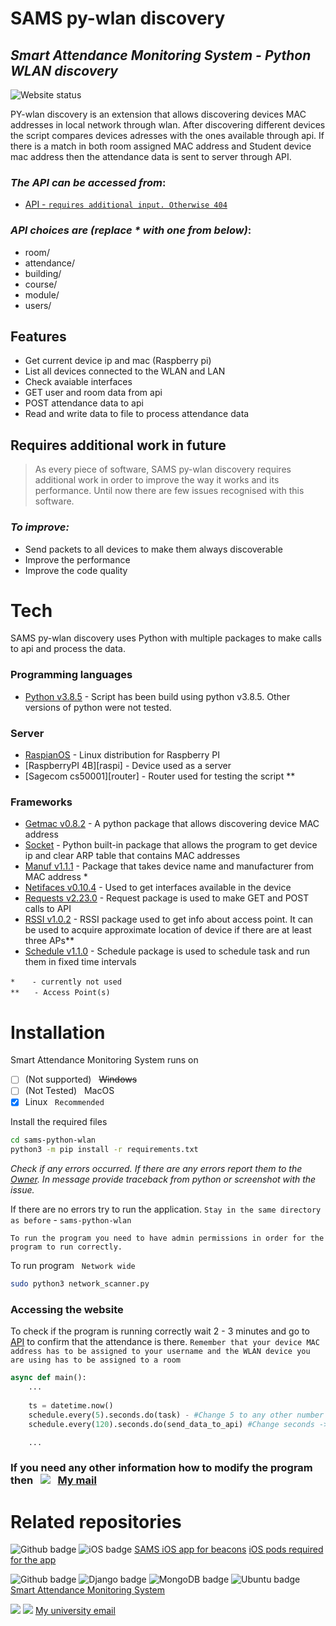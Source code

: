 # SAMS py-wlan discovery 
## _Smart Attendance Monitoring System - Python WLAN discovery_

![Website status](https://img.shields.io/website-up-down-green-red/http/wegorz.uk)

PY-wlan discovery is an extension that allows discovering devices MAC addresses in local network through wlan. After discovering different devices the script compares devices adresses with the ones available through api. If there is a match in both room assigned MAC address and Student device mac address then the attendance data is sent to server through API.


### _The API can be accessed from_:
- [API - ```requires additional input. Otherwise 404```][api/*] 

### _API choices are (replace * with one from below)_:
- room/<optional int>
- attendance/<optional int>
- building/<optional int>
- course/<optional int>
- module/<optional int>
- users/<optional int>



## Features

- Get current device ip and mac (Raspberry pi)
- List all devices connected to the WLAN and LAN
- Check avaiable interfaces 
- GET user and room data from api
- POST attendance data to api
- Read and write data to file to process attendance data


## Requires additional work in future


> As every piece of software, SAMS py-wlan discovery requires additional work 
> in order to improve the way it works and its performance.
> Until now there are few issues recognised with this software.

### _To improve:_
- Send packets to all devices to make them always discoverable
- Improve the performance
- Improve the code quality


# Tech

SAMS py-wlan discovery uses Python with multiple packages to make calls to api and process the data.

### Programming languages

- [Python v3.8.5][python] - Script has been build using python v3.8.5. Other versions of python were not tested.

### Server

- [RaspianOS][raspios] - Linux distribution for Raspberry PI
- [RaspberryPI 4B][raspi] - Device used as a server
- [Sagecom cs50001][router] - Router used for testing the script **

### Frameworks

- [Getmac v0.8.2][getmac] - A python package that allows discovering device MAC address
- [Socket][socket] - Python built-in package that allows the program to get device ip and clear ARP table that contains MAC addresses
- [Manuf v1.1.1][manuf] - Package that takes device name and manufacturer from MAC address *
- [Netifaces v0.10.4][netifaces] - Used to get interfaces available in the device
- [Requests v2.23.0][requests] - Request package is used to make GET and POST calls to API
- [RSSI v1.0.2][rssi] - RSSI package used to get info about access point. It can be used to acquire approximate location of device if there are at least three APs**
- [Schedule v1.1.0][schedule] - Schedule package is used to schedule task and run them in fixed time intervals


```*```  &nbsp;&nbsp;&nbsp;&nbsp;&nbsp; ```- currently not used```\
```**``` &nbsp;&nbsp;&nbsp;&nbsp; ```- Access Point(s)```

# Installation

Smart Attendance Monitoring System runs on 
- [ ] \(Not supported) &nbsp; ~~Windows~~ 
- [ ] \(Not Tested) &nbsp; MacOS
- [x] Linux &nbsp; ```Recommended```

Install the required files

```sh
cd sams-python-wlan
python3 -m pip install -r requirements.txt
```
_Check if any errors occurred. If there are any errors report them to the [Owner][my_email]. In message provide traceback from python or screenshot with the issue._

If there are no errors try to run the application. ```Stay in the same directory as before``` - ```sams-python-wlan```

```To run the program you need to have admin permissions in order for the program to run correctly.```

To run program &nbsp; ```Network wide```
```sh
sudo python3 network_scanner.py
```

### Accessing the website 
To check if the program is running correctly wait 2 - 3 minutes and go to [API][api/att] to confirm that the attendance is there. 
```Remember that your device MAC address has to be assigned to your username and the WLAN device you are using has to be assigned to a room```

```python
async def main():
    ...
    
    ts = datetime.now()
    schedule.every(5).seconds.do(task) - #Change 5 to any other number to schedule main task differently (getting devices and adding them to file)
    schedule.every(120).seconds.do(send_data_to_api) #Change seconds -> minutes to send data to api every 120mins. Additionally change 120 -> 60 mins

    ...
```

### If you need any other information how to modify the program then &nbsp; ![](https://img.shields.io/badge/Ask%20me-anything-1abc9c.svg) &nbsp; [My mail][my_email]


# Related repositories

![Github badge](https://img.shields.io/badge/GitHub-100000?style=for-the-badge&logo=github&logoColor=white) ![iOS badge](https://img.shields.io/badge/iOS-000000?style=for-the-badge&logo=ios&logoColor=white)
[SAMS iOS app for beacons][sams-ios] 
[iOS pods required for the app][sams-ios-pods]

![Github badge](https://img.shields.io/badge/GitHub-100000?style=for-the-badge&logo=github&logoColor=white) ![Django badge](https://img.shields.io/badge/Django-092E20?style=for-the-badge&logo=django&logoColor=white) ![MongoDB badge](https://img.shields.io/badge/MongoDB-4EA94B?style=for-the-badge&logo=mongodb&logoColor=white) ![Ubuntu badge](https://img.shields.io/badge/Ubuntu-E95420?style=for-the-badge&logo=ubuntu&logoColor=white)
[Smart Attendance Monitoring System][sams] 


![](https://img.shields.io/badge/Microsoft_Outlook-0078D4?style=for-the-badge&logo=microsoft-outlook&logoColor=white) ![](https://img.shields.io/badge/Ask%20me-anything-1abc9c.svg)
[My university email][my_email]


[api/*]: <https://wegorz.uk/api/*>
[api/att]: <https://wegorz.uk/api/attendance>
[python]: <https://www.python.org/>

[ubuntu]: <https://ubuntu.com/>
[digitalocean]: <https://www.digitalocean.com/>
[mongo]: <https://www.mongodb.com/cloud/atlas>
[getmac]: <https://pypi.org/project/getmac/>
[socket]: <https://pypi.org/project/socket.py/>
[manuf]: <https://pypi.org/project/manuf/>
[netifaces]: <https://pypi.org/project/netifaces/0.10.4/>
[requests]: <https://pypi.org/project/requests/2.23.0/>
[rssi]: <https://pypi.org/project/rssi/>
[schedule]: <https://pypi.org/project/schedule/>
[raspios]: <https://www.raspberrypi.org/software/operating-systems/>
[my_email]: <mailto:P17237274@my365.dmu.ac.uk>

[sams-ios]: <https://github.com/wegosh/sams-ios-main>
[sams-ios-pods]: <https://github.com/wegosh/sams-ios-pods>
[sams]: <https://github.com/wegosh/>
